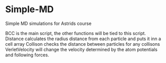# Simple-MD
Simple MD simulations for Astrids course

BCC is the main script, the other functions will be tied to this script.
Distance calculates the radius distance from each particle and puts it inn a cell array
Collison checks the distance between particles for any collisons
VerletVelocity will change the velocity determined by the atom potentials and following forces.
